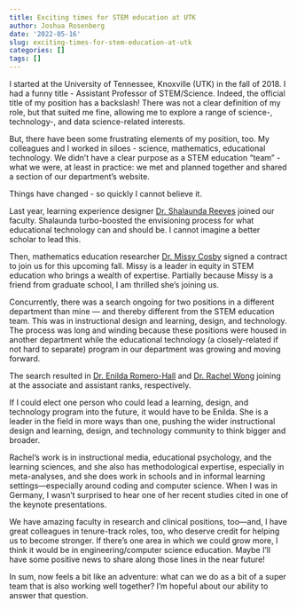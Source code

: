 ```yaml
---
title: Exciting times for STEM education at UTK
author: Joshua Rosenberg
date: '2022-05-16'
slug: exciting-times-for-stem-education-at-utk
categories: []
tags: []
---
```


I started at the University of Tennessee, Knoxville (UTK) in the fall of 2018. I had a funny title - Assistant Professor of STEM/Science. Indeed, the official title of my position has a backslash! There was not a clear definition of my role, but that suited me fine, allowing me to explore a range of science-, technology-, and data science-related interests.

But, there have been some frustrating elements of my position, too. My colleagues and I worked in siloes - science, mathematics, educational technology. We didn’t have a clear purpose as a STEM education “team” - what we were, at least in practice: we met and planned together and shared a section of our department’s website.

Things have changed - so quickly I cannot believe it.

Last year, learning experience designer [Dr. Shalaunda Reeves](https://tpte.utk.edu/people/shalaunda-reeves-phd/) joined our faculty. Shalaunda turbo-boosted the envisioning process for what educational technology can and should be. I cannot imagine a better scholar to lead this.

Then, mathematics education researcher [Dr. Missy Cosby](https://www.missycosby.com/) signed a contract to join us for this upcoming fall. Missy is a leader in equity in STEM education who brings a wealth of expertise. Partially because Missy is a friend from graduate school, I am thrilled she’s joining us.

Concurrently, there was a search ongoing for two positions in a different department than mine — and thereby different from the STEM education team. This was in instructional design and learning, design, and technology. The process was long and winding because these positions were housed in another department while the educational technology (a closely-related if not hard to separate) program in our department was growing and moving forward.

The search resulted in [Dr. Enilda Romero-Hall](https://www.ut.edu/directory/romero-hall-enilda) and [Dr. Rachel Wong](https://www.tamuc.edu/people/rachel-wong-ph-d/) joining at the associate and assistant ranks, respectively.

If I could elect one person who could lead a learning, design, and technology program into the future, it would have to be Enilda. She is a leader in the field in more ways than one, pushing the wider instructional design and learning, design, and technology community to think bigger and broader.

Rachel’s work is in instructional media, educational psychology, and the learning sciences, and she also has methodological expertise, especially in meta-analyses, and she does work in schools and in informal learning settings—especially around coding and computer science. When I was in Germany, I wasn’t surprised to hear one of her recent studies cited in one of the keynote presentations.

We have amazing faculty in research and clinical positions, too—and, I have great colleagues in tenure-track roles, too, who deserve credit for helping us to become stronger. If there’s one area in which we could grow more, I think it would be in engineering/computer science education. Maybe I’ll have some positive news to share along those lines in the near future!

In sum, now feels a bit like an adventure: what can we do as a bit of a super team that is also working well together? I’m hopeful about our ability to answer that question.